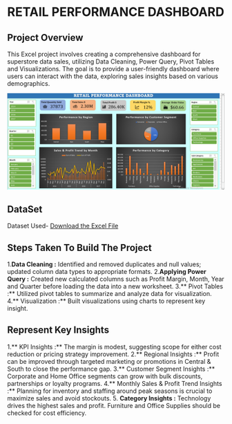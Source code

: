 # RETAIL PERFORMANCE DASHBOARD

## Project Overview

This Excel project involves creating a comprehensive dashboard for superstore data sales, utilizing Data Cleaning, Power Query, Pivot Tables and Visualizations. The goal is to provide a user-friendly dashboard where users can interact with the data, exploring sales insights based on various demographics.

![Retail Performance Dashboard](Retail%20Performance%20Dashboard.png)

## DataSet

Dataset Used- [Download the Excel File](./Sales_Data.xlsx)

## Steps Taken To Build The Project

1.**Data Cleaning :** Identified and removed duplicates and null values; updated column data types to appropriate formats.
2.**Applying Power Query :** Created new calculated columns such as Profit Margin, Month, Year and Quarter before loading the data into a new worksheet. 
3.** Pivot Tables :** Utilized pivot tables to summarize and analyze data for visualization.
4.** Visualization :** Built visualizations using charts to represent key insight.

## Represent Key Insights

1.** KPI Insights :** The margin is modest, suggesting scope for either cost reduction or pricing strategy improvement.
2.** Regional Insights :** Profit can be improved through targeted marketing or promotions in Central & South to close the performance gap.
3.** Customer Segment Insights :** Corporate and Home Office segments can grow with bulk discounts, partnerships or loyalty programs.
4.** Monthly Sales & Profit Trend Insights :** Planning for inventory and staffing around peak seasons is crucial to maximize sales and avoid stockouts.
5. **Category Insights :** Technology drives the highest sales and profit. Furniture and Office Supplies should be checked for cost efficiency.


